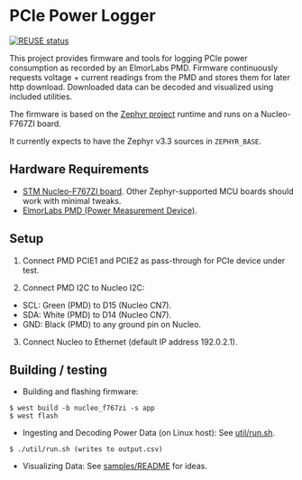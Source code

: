 <!--
SPDX-FileCopyrightText: 2023 Rivos Inc.

SPDX-License-Identifier: Apache-2.0
-->

# PCIe Power Logger

[![REUSE status](https://api.reuse.software/badge/github.com/rivosinc/pcie-power-logger)](https://api.reuse.software/info/github.com/rivosinc/pcie-power-logger)

This project provides firmware and tools for logging PCIe power consumption
as recorded by an ElmorLabs PMD. Firmware continuously requests voltage +
current readings from the PMD and stores them for later http download.
Downloaded data can be decoded and visualized using included utilities.

The firmware is based on the [Zephyr project](https://github.com/zephyrproject-rtos/zephyr) runtime and runs on a Nucleo-F767ZI board.

It currently expects to have the Zephyr v3.3 sources in `ZEPHYR_BASE`.

## Hardware Requirements
- [STM Nucleo-F767ZI board](https://www.st.com/en/evaluation-tools/nucleo-f767zi.html). Other Zephyr-supported MCU boards should work with minimal tweaks.
- [ElmorLabs PMD (Power Measurement Device)](https://elmorlabs.com/product/elmorlabs-pmd-power-measurement-device/).

## Setup
1) Connect PMD PCIE1 and PCIE2 as pass-through for PCIe device under test.

2) Connect PMD I2C to Nucleo I2C:
* SCL: Green (PMD) to D15 (Nucleo CN7).
* SDA: White (PMD) to D14 (Nucleo CN7).
* GND: Black (PMD) to any ground pin on Nucleo.

3. Connect Nucleo to Ethernet (default IP address 192.0.2.1).

## Building / testing

- Building and flashing firmware:
```
$ west build -b nucleo_f767zi -s app
$ west flash
```

- Ingesting and Decoding Power Data (on Linux host): See [util/run.sh](https://github.com/rivosinc/pcie-power-logger/blob/main/util/run.sh).
```
$ ./util/run.sh (writes to output.csv)
```

- Visualizing Data: See [samples/README](https://github.com/rivosinc/pcie-power-logger/blob/main/samples/README) for ideas.
